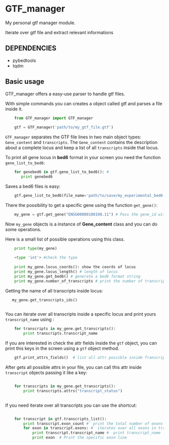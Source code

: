 # GTF_manager
My personal gtf manager module.

Iterate over gtf file and extract relevant informations
## DEPENDENCIES

- pybedtools
- tqdm

## Basic usage

GTF_manager offers a easy-use parser to handle gtf files.

With simple commands you can creates a object called gtf and parses a file inside it.
```python
    from GTF_manager import GTF_manager
    
    gtf = GTF_manager('path/to/my_gtf_file.gtf')
```

`GTF_manager` separates the GTF file lines in two main object types:  `Gene_content` and `transcripts`.
The `Gene_content` contains the description about a complete locus and keep a list of all `transcripts` inside that locus.

To print all gene locus in **bed6** format in your screen you need the function `gene_list_to_bed6`:
```python
    for genebed6 in gtf.gene_list_to_bed6(): #
       print genebed6
```
Saves a bed6 files is easy:
```python
    gtf.gene_list_to_bed6(file_name='path/to/save/my_experimental_bed6.gtf', save_in_file=True) # save bed6 in file
```
There the possibility to get a specific gene using the function `get_gene()`:

```python
    my_gene = gtf.get_gene("ENSG00000180198.11") # Pass the gene_id with argument (use a valid gene id)
```
Now `my_gene` objects is a instance of **Gene_content** class and you can do some operations.

Here is a small list of possible operations using this class.

```python
    print type(my_gene)
    
    <type 'int'> #check the type
    
    print my_gene.locus_coords(): show the coords of locus
    print my_gene.locus_length() # length of locus
    print my_gene.get_bed6() # generate a bed6 format string
    print my_gene.number_of_transcripts # print the number of transcripts inside locus
 ```
 
 Getting the name of all transcripts inside locus:
 ```python
    my_gene.get_transcripts_ids()
    
```
You can iterate over all transcripts inside a specific locus and print yours `transcript_name` using :
```python
    for transcripts in my_gene.get_transcripts():
        print transcripts.transcript_name
```

If you are interested in check the attr fields inside the `gtf` object, you can print this keys in the screen using a `gtf` object method.
```python
    gtf.print_attrs_fields()  # list all attr possible inside Transcripts objects.
```
After gets all possible attrs in your file, you can call this attr inside `transcript` objects passing it like a key:

```python

    for transcripts in my_gene.get_transcripts():
        print transcripts.attrs("transcript_status")
        
```
If you need iterate over all transcripts you can use the shortcut:
```python

    for transcript in gtf.transcripts_list():
        print transcript.exon_count #  print the total number of exons in transcript
        for exon in transcript.exons: #  iterates over all exons in transcript
            print transcript.transcript_name #  print transcript_name
            print exon  # Print the specific exon line
            
```

